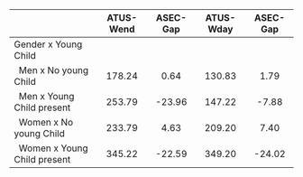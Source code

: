 
|                      |    ATUS-Wend |     ASEC-Gap |    ATUS-Wday |     ASEC-Gap |
| -------------------- | :----------: | :----------: | :----------: | :----------: |
| Gender x Young Child |              |              |              |              |
| &nbsp;&nbsp;Men x No young Child |       178.24 |         0.64 |       130.83 |         1.79 |
| &nbsp;&nbsp;Men x Young Child present |       253.79 |       -23.96 |       147.22 |        -7.88 |
| &nbsp;&nbsp;Women x No young Child |       233.79 |         4.63 |       209.20 |         7.40 |
| &nbsp;&nbsp;Women x Young Child present |       345.22 |       -22.59 |       349.20 |       -24.02 |

